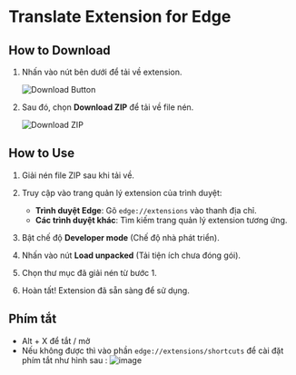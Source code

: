 # Translate Extension for Edge

## How to Download

1. Nhấn vào nút bên dưới để tải về extension.

   ![Download Button](https://github.com/user-attachments/assets/d6fdb26b-d133-4247-9b13-41c76bcc36ed)

2. Sau đó, chọn **Download ZIP** để tải về file nén.

   ![Download ZIP](https://github.com/user-attachments/assets/155546f8-4d33-4647-a4e5-412f39509209)

## How to Use

1. Giải nén file ZIP sau khi tải về.

2. Truy cập vào trang quản lý extension của trình duyệt:

   - **Trình duyệt Edge**: Gõ `edge://extensions` vào thanh địa chỉ.
   - **Các trình duyệt khác**: Tìm kiếm trang quản lý extension tương ứng.

3. Bật chế độ **Developer mode** (Chế độ nhà phát triển).

4. Nhấn vào nút **Load unpacked** (Tải tiện ích chưa đóng gói).

5. Chọn thư mục đã giải nén từ bước 1.

6. Hoàn tất! Extension đã sẵn sàng để sử dụng.

## Phím tắt
- Alt + X để tắt / mở
- Nếu không được thì vào phần `edge://extensions/shortcuts` để cài đặt phím tắt như hình sau :
  ![image](https://github.com/user-attachments/assets/dffd57e4-fc6b-4dce-a8e9-b0a8a49df198)

